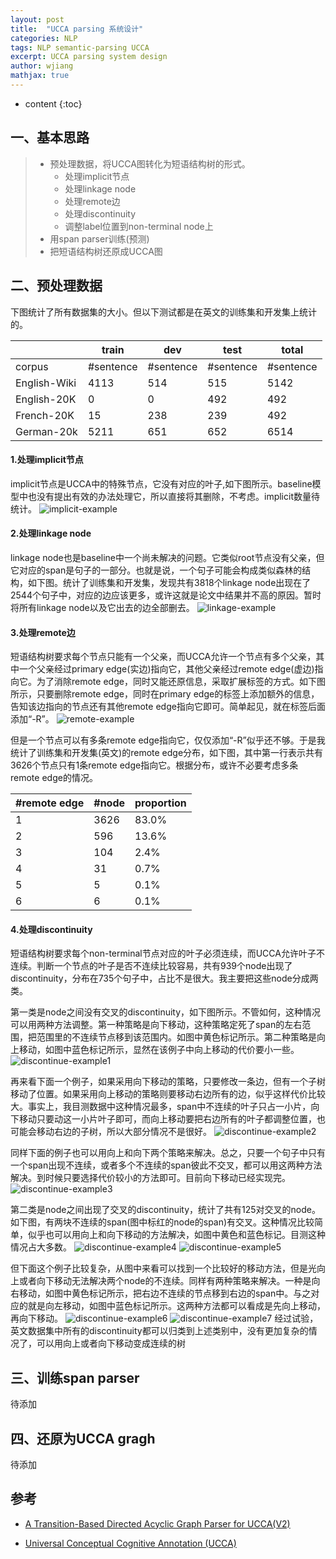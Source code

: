 ```yaml
---
layout: post
title:  "UCCA parsing 系统设计"
categories: NLP
tags: NLP semantic-parsing UCCA
excerpt: UCCA parsing system design
author: wjiang
mathjax: true
---
```


* content
{:toc}


## 一、基本思路

> * 预处理数据，将UCCA图转化为短语结构树的形式。
>    * 处理implicit节点
>    * 处理linkage node
>    * 处理remote边
>    * 处理discontinuity
>    * 调整label位置到non-terminal node上
> * 用span parser训练(预测)
> * 把短语结构树还原成UCCA图

## 二、预处理数据

下图统计了所有数据集的大小。但以下测试都是在英文的训练集和开发集上统计的。

|              |   train   |    dev    |    test   |   total   |
|--------------|-----------|-----------|-----------|-----------|
| corpus       | #sentence | #sentence | #sentence | #sentence |
| English-Wiki |   4113    |    514    |    515    |    5142   |
| English-20K  |   0       |    0      |    492    |    492    |
| French-20K   |   15      |    238    |    239    |    492    |
| German-20k   |   5211    |    651    |    652    |    6514   |


#### 1.处理implicit节点

implicit节点是UCCA中的特殊节点，它没有对应的叶子,如下图所示。baseline模型中也没有提出有效的办法处理它，所以直接将其删除，不考虑。implicit数量待统计。
![implicit-example](/src/2019-1-2-UCCA-design/implicit-example.jpg)

#### 2.处理linkage node

linkage node也是baseline中一个尚未解决的问题。它类似root节点没有父亲，但它对应的span是句子的一部分。也就是说，一个句子可能会构成类似森林的结构，如下图。统计了训练集和开发集，发现共有3818个linkage node出现在了2544个句子中，对应的边应该更多，或许这就是论文中结果并不高的原因。暂时将所有linkage node以及它出去的边全部删去。
![linkage-example](/src/2019-1-2-UCCA-design/linkage-example.jpg)

#### 3.处理remote边

短语结构树要求每个节点只能有一个父亲，而UCCA允许一个节点有多个父亲，其中一个父亲经过primary edge(实边)指向它，其他父亲经过remote edge(虚边)指向它。为了消除remote edge，同时又能还原信息，采取扩展标签的方式。如下图所示，只要删除remote edge，同时在primary edge的标签上添加额外的信息，告知该边指向的节点还有其他remote edge指向它即可。简单起见，就在标签后面添加“-R”。
![remote-example](/src/2019-1-2-UCCA-design/remote-example.jpg)




但是一个节点可以有多条remote edge指向它，仅仅添加“-R”似乎还不够。于是我统计了训练集和开发集(英文)的remote edge分布，如下图，其中第一行表示共有3626个节点只有1条remote edge指向它。根据分布，或许不必要考虑多条remote edge的情况。

| #remote edge  | #node | proportion |
|---------------|-------|------------|
| 1             | 3626  |    83.0%   |
| 2             | 596   |    13.6%   |
| 3             | 104   |    2.4%    |
| 4             | 31    |    0.7%    |
| 5             | 5     |    0.1%    |
| 6             | 6     |    0.1%    |

#### 4.处理discontinuity

短语结构树要求每个non-terminal节点对应的叶子必须连续，而UCCA允许叶子不连续。判断一个节点的叶子是否不连续比较容易，共有939个node出现了discontinuity，分布在735个句子中，占比不是很大。我主要把这些node分成两类。




第一类是node之间没有交叉的discontinuity，如下图所示。不管如何，这种情况可以用两种方法调整。第一种策略是向下移动，这种策略定死了span的左右范围，把范围里的不连续节点移到该范围内。如图中黄色标记所示。第二种策略是向上移动，如图中蓝色标记所示，显然在该例子中向上移动的代价要小一些。
![discontinue-example1](/src/2019-1-2-UCCA-design/discontinue-example1.jpg)




再来看下面一个例子，如果采用向下移动的策略，只要修改一条边，但有一个子树移动了位置。如果采用向上移动的策略则要移动右边所有的边，似乎这样代价比较大。事实上，我目测数据中这种情况最多，span中不连续的叶子只占一小片，向下移动只要动这一小片叶子即可，而向上移动要把右边所有的叶子都调整位置，也可能会移动右边的子树，所以大部分情况不是很好。
![discontinue-example2](/src/2019-1-2-UCCA-design/discontinue-example2.jpg)




同样下面的例子也可以用向上和向下两个策略来解决。总之，只要一个句子中只有一个span出现不连续，或者多个不连续的span彼此不交叉，都可以用这两种方法解决。到时候只要选择代价较小的方法即可。目前向下移动已经实现完。
![discontinue-example3](/src/2019-1-2-UCCA-design/discontinue-example3.jpg)




第二类是node之间出现了交叉的discontinuity，统计了共有125对交叉的node。如下图，有两块不连续的span(图中标红的node的span)有交叉。这种情况比较简单，似乎也可以用向上和向下移动的方法解决，如图中黄色和蓝色标记。目测这种情况占大多数。
![discontinue-example4](/src/2019-1-2-UCCA-design/discontinue-example4.jpg)
![discontinue-example5](/src/2019-1-2-UCCA-design/discontinue-example5.jpg)





但下面这个例子比较复杂，从图中来看可以找到一个比较好的移动方法，但是光向上或者向下移动无法解决两个node的不连续。同样有两种策略来解决。一种是向右移动，如图中黄色标记所示，把右边不连续的节点移到右边的span中。与之对应的就是向左移动，如图中蓝色标记所示。这两种方法都可以看成是先向上移动，再向下移动。
![discontinue-example6](/src/2019-1-2-UCCA-design/discontinue-example6.jpg)
![discontinue-example7](/src/2019-1-2-UCCA-design/discontinue-example7.jpg)
经过试验，英文数据集中所有的discontinuity都可以归类到上述类别中，没有更加复杂的情况了，可以用向上或者向下移动变成连续的树
## 三、训练span parser

待添加

## 四、还原为UCCA gragh

待添加

## 参考

* [A Transition-Based Directed Acyclic Graph Parser for UCCA(V2)](https://arxiv.org/pdf/1704.00552v2.pdf)

* [Universal Conceptual Cognitive Annotation (UCCA)](http://www.cs.huji.ac.il/~oabend/papers/ucca_acl.pdf)

